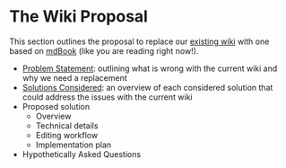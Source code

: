 # The Wiki Proposal

This section outlines the proposal to replace our [existing wiki](http://makerspace.pbworks.com) with one based on [mdBook](https://github.com/rust-lang/mdBook) (like you are reading right now!).

- [Problem Statement](./problem_statement.md): outlining what is wrong with the current wiki and why we need a replacement
- [Solutions Considered](./solutions_considered.md): an overview of each considered solution that could address the issues with the current wiki
- Proposed solution
    - Overview
    - Technical details
    - Editing workflow
    - Implementation plan
- Hypothetically Asked Questions
